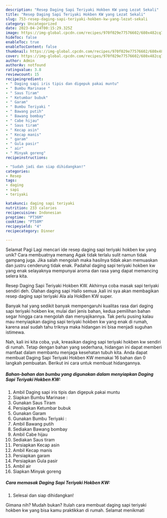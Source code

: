 ```yaml
---
description: "Resep Daging Sapi Teriyaki Hokben KW yang Lezat Sekali"
title: "Resep Daging Sapi Teriyaki Hokben KW yang Lezat Sekali"
slug: 753-resep-daging-sapi-teriyaki-hokben-kw-yang-lezat-sekali
category: Uncategorized
date: 2023-04-24T00:15:29.325Z
image: https://img-global.cpcdn.com/recipes/970f029e77576602/680x482cq70/daging-sapi-teriyaki-hokben-kw-foto-resep-utama.jpg
hideToc: false
enableToc: true
enableTocContent: false
thumbnail: https://img-global.cpcdn.com/recipes/970f029e77576602/680x482cq70/daging-sapi-teriyaki-hokben-kw-foto-resep-utama.jpg
cover: https://img-global.cpcdn.com/recipes/970f029e77576602/680x482cq70/daging-sapi-teriyaki-hokben-kw-foto-resep-utama.jpg
author: Admin
authorAv: notfound
ratingvalue: 3.8
reviewcount: 15
recipeingredient:
- " Daging sapi iris tipis dan digepuk pakai muntu"
- " Bumbu Marinase "
- " Saus Tiram"
- " Ketumbar bubuk"
- " Garam"
- " Bumbu Teriyaki "
- " Bawang putih"
- " Bawang bombay"
- " Cabe hijau"
- " Saus tiram"
- " Kecap asin"
- " Kecap manis"
- " garam"
- " Gula pasir"
- " air"
- " Minyak goreng"
recipeinstructions:

- "Sudah jadi dan siap dihidangkan!"
categories:
- Resep
tags:
- daging
- sapi
- teriyaki

katakunci: daging sapi teriyaki 
nutrition: 233 calories
recipecuisine: Indonesian
preptime: "PT36M"
cooktime: "PT58M"
recipeyield: "4"
recipecategory: Dinner

---
```



Selamat Pagi Lagi mencari ide resep daging sapi teriyaki hokben kw yang unik? Cara membuatnya memang Agak tidak terlalu sulit namun tidak gampang juga. Jika salah mengolah maka hasilnya tidak akan memuaskan dan justru cenderung tidak enak. Padahal daging sapi teriyaki hokben kw yang enak selayaknya mempunyai aroma dan rasa yang dapat memancing selera kita.


Resep Daging Sapi Teriyaki Hokben KW. Akhirnya coba masak sapi teriyaki sendiri deh. Olahan daging sapi Hallo semua ,kali ini sya akan membagikan resep daging sapi teriyaki Ala ala HokBen KW super.

Banyak hal yang sedikit banyak mempengaruhi kualitas rasa dari daging sapi teriyaki hokben kw, mulai dari jenis bahan, kedua pemilihan bahan segar hingga cara mengolah dan menyajikannya. Tak perlu pusing kalau mau menyiapkan daging sapi teriyaki hokben kw yang enak di rumah, karena asal sudah tahu triknya maka hidangan ini bisa menjadi suguhan istimewa.


Nah, kali ini kita coba, yuk, kreasikan daging sapi teriyaki hokben kw sendiri di rumah. Tetap dengan bahan yang sederhana, hidangan ini dapat memberi manfaat dalam membantu menjaga kesehatan tubuh kita. Anda dapat membuat Daging Sapi Teriyaki Hokben KW memakai 16 bahan dan 0 langkah pembuatan. Berikut ini cara untuk membuat hidangannya.

<!--inarticleads1-->

##### Bahan-bahan dan bumbu yang digunakan dalam menyiapkan Daging Sapi Teriyaki Hokben KW:

1. Ambil  Daging sapi iris tipis dan digepuk pakai muntu
1. Siapkan  Bumbu Marinase :
1. Gunakan  Saus Tiram
1. Persiapkan  Ketumbar bubuk
1. Gunakan  Garam
1. Gunakan  Bumbu Teriyaki :
1. Ambil  Bawang putih
1. Sediakan  Bawang bombay
1. Ambil  Cabe hijau
1. Sediakan  Saus tiram
1. Persiapkan  Kecap asin
1. Ambil  Kecap manis
1. Persiapkan  garam
1. Persiapkan  Gula pasir
1. Ambil  air
1. Siapkan  Minyak goreng




<!--inarticleads2-->

##### Cara memasak Daging Sapi Teriyaki Hokben KW:


1. Selesai dan siap dihidangkan!



Gimana nih? Mudah bukan? Itulah cara membuat daging sapi teriyaki hokben kw yang bisa kamu praktikkan di rumah. Selamat menikmati
